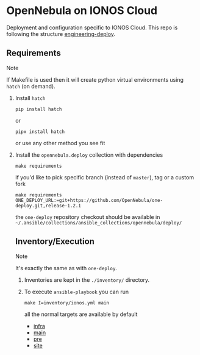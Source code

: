 # OpenNebula on IONOS Cloud

Deployment and configuration specific to IONOS Cloud. This repo is following the structure [engineering-deploy](https://github.com/OpenNebula/engineering-deploy).

## Requirements

> [!NOTE]
> If Makefile is used then it will create python virtual environments using `hatch` (on demand).

1. Install `hatch`

   ```shell
   pip install hatch
   ```

   or

   ```shell
   pipx install hatch
   ```

   or use any other method you see fit

2. Install the `opennebula.deploy` collection with dependencies

   ```shell
   make requirements
   ```

   if you'd like to pick specific branch (instead of `master`), tag or a custom fork

   ```shell
   make requirements ONE_DEPLOY_URL:=git+https://github.com/OpenNebula/one-deploy.git,release-1.2.1
   ```

   the `one-deploy` repository checkout should be available in `~/.ansible/collections/ansible_collections/opennebula/deploy/`


   ## Inventory/Execution
   
   > [!NOTE]
   > It's exactly the same as with `one-deploy`.
   
   1. Inventories are kept in the `./inventory/` directory.
   
   2. To execute `ansible-playbook` you can run
   
      ```shell
      make I=inventory/ionos.yml main
      ```
   
      all the normal targets are available by default
   
      - [infra](./playbooks/infra.yml)
      - [main](./playbooks/main.yml)
      - [pre](./playbooks/pre.yml)
      - [site](./playbooks/site.yml)
   